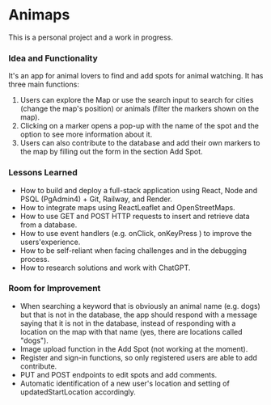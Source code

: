 # Animaps

This is a personal project and a work in progress.

### Idea and Functionality
It's an app for animal lovers to find and add spots for animal watching. It has three main functions:

1. Users can explore the Map or use the search input to search for cities (change the map's position) or animals (filter the markers shown on the map).
2. Clicking on a marker opens a pop-up with the name of the spot and the option to see more information about it.
3. Users can also contribute to the database and add their own markers to the map by filling out the form in the section Add Spot. 

### Lessons Learned

* How to build and deploy a full-stack application using React, Node and PSQL (PgAdmin4) + Git, Railway, and Render.
* How to integrate maps using ReactLeaflet and OpenStreetMaps. 
* How to use GET and POST HTTP requests to insert and retrieve data from a database.
* How to use event handlers (e.g. onClick, onKeyPress ) to improve the users'experience.
* How to be self-reliant when facing challenges and in the debugging process.
* How to research solutions and work with ChatGPT.

### Room for Improvement

* When searching a keyword that is obviously an animal name (e.g. dogs) but that is not in the database, the app should respond with a message saying that it is not in the database, instead of responding with a location on the map with that name (yes, there are locations called "dogs").
* Image upload function in the Add Spot (not working at the moment).
* Register and sign-in functions, so only registered users are able to add contribute.
* PUT and POST endpoints to edit spots and add comments.
* Automatic identification of a new user's location and setting of updatedStartLocation accordingly. 



